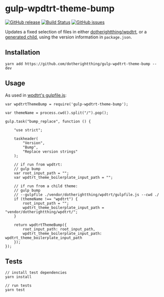 # gulp-wpdtrt-theme-bump

[![GitHub release](https://img.shields.io/github/release/dotherightthing/gulp-wpdtrt-theme-bump.svg?branch=master)](https://github.com/dotherightthing/gulp-wpdtrt-theme-bump/releases) [![Build Status](https://travis-ci.org/dotherightthing/gulp-wpdtrt-theme-bump.svg?branch=master)](https://travis-ci.org/dotherightthing/gulp-wpdtrt-theme-bump) [![GitHub issues](https://img.shields.io/github/issues/dotherightthing/gulp-wpdtrt-theme-bump.svg)](https://github.com/dotherightthing/gulp-wpdtrt-theme-bump/issues)

Updates a fixed selection of files in either [dotherightthing/wpdtrt](https://github.com/dotherightthing/wpdtrt/), or a [generated child](https://github.com/dotherightthing/generator-wp-theme-boilerplate), using the version information in `package.json`.

## Installation

```
yarn add https://github.com/dotherightthing/gulp-wpdtrt-theme-bump --dev
```

## Usage

As used in [wpdtrt's gulpfile.js](https://github.com/dotherightthing/wpdtrt/blob/master/gulpfile.js):

```
var wpdtrtThemeBump = require('gulp-wpdtrt-theme-bump');

var themeName = process.cwd().split("/").pop();

gulp.task("bump_replace", function () {

    "use strict";

    taskheader(
        "Version",
        "Bump",
        "Replace version strings"
    );

    // if run from wpdtrt:
    // gulp bump
    var root_input_path = "";
    var wpdtrt_theme_boilerplate_input_path = "";

    // if run from a child theme:
    // gulp bump
    // --gulpfile ./vendor/dotherightthing/wpdtrt/gulpfile.js --cwd ./
    if (themeName !== "wpdtrt") {
        root_input_path = "";
        wpdtrt_theme_boilerplate_input_path = "vendor/dotherightthing/wpdtrt/";
    }

    return wpdtrtThemeBump({
        root_input_path: root_input_path,
        wpdtrt_theme_boilerplate_input_path: wpdtrt_theme_boilerplate_input_path
    });
});
```

## Tests

```
// install test dependencies
yarn install

// run tests
yarn test
```